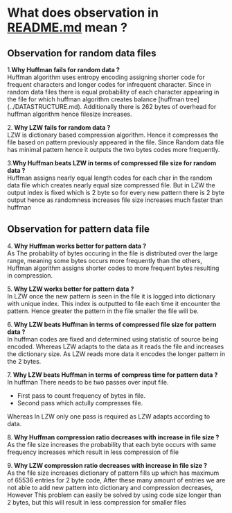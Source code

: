 # What does observation in [README.md](../README.md) mean ?  
## Observation for random data files  
1.<strong>Why Huffman fails for random data ?</strong>    
Huffman algorithm uses entropy encoding assigning shorter code for frequent 
characters and longer codes for infrequent character. 
Since in random data files there is equal probability of each character
appearing in the file for which huffman algorithm creates balance [huffman 
tree] (../DATASTRUCTURE.md). Additionally there is 262 bytes of overhead for 
huffman algorithm hence filesize increases.

2.<strong> Why LZW fails for random data ? </strong>   
LZW is dictionary based compression algorithm. Hence it compresses the file
based on pattern previously appeared in the file. Since Random data file has
minimal pattern hence it outputs the two bytes codes more frequently.

3.<strong>Why Huffman beats LZW in terms of compressed file size for random data ?</strong>    
Huffman assigns nearly equal length codes for each char in the random data 
file which creates nearly equal size compressed file. But in LZW the output
index is fixed which is 2 byte so for every new pattern there is 2 byte output
hence as randomness increases file size increases much faster than huffman

## Observation for pattern data file
4.<strong> Why Huffman works better for pattern data ?</strong>    
As The probablity of bytes occuring in the file is distributed
over the large range, meaning some bytes occurs more frequently than the 
others, Huffman algorithm assigns shorter codes to more frequent bytes 
resulting in compression.

 
5.<strong> Why LZW works better for pattern data ?</strong>      
In LZW once the new pattern is seen in the file it is logged into dictionary
with unique index. This index is outputted to file each time it encounter the
pattern. Hence greater the pattern in the file smaller the file will be.


6.<strong> Why LZW beats Huffman in terms of compressed file size for pattern data ?  </strong>  
In huffman codes are fixed and determined using statistic of source 
being encoded. Whereas LZW adapts to the data as it reads the file and
increases the dictionary size. As LZW reads more data it encodes the longer 
pattern in the 2 bytes.

7.<strong> Why LZW beats Huffman in terms of compress time for pattern data ?  </strong>  
In huffman There needs to be two passes over input file.
* First pass to count frequency of bytes in file.    
* Second pass which actully compresses file.  

Whereas In LZW only one pass is required as LZW adapts according to data.

8.<strong> Why Huffman compression ratio decreases with increase in file size ? </strong>   
As the file size increases the probability that each byte occurs with same 
frequency increases which result in less compression of file

9.<strong> Why LZW compression ratio decreases with increase in file size ?</strong>    
As the file size increases dictionary of pattern fills up which has maximum of
65536 entries for 2 byte code, After these many amount of entries 
we are not able to add new pattern into dictionary and compression 
decreases, However This problem can easily be solved by using code size longer
than 2 bytes, but this will result in less compression for smaller
files




